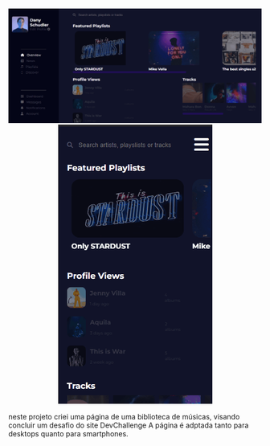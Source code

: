 <br />
<p align="center">
    <img src="web/github/desktop.gif"/>
    <img src="web/github/mobile.gif"/>

neste projeto criei uma página de uma biblioteca de músicas, visando concluir um desafio do site DevChallenge
A página é adptada tanto para desktops quanto para smartphones.